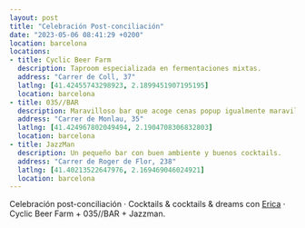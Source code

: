 ```yaml
---
layout: post
title: "Celebración Post-conciliación"
date: "2023-05-06 08:41:29 +0200"
location: barcelona
locations: 
- title: Cyclic Beer Farm
  description: Taproom especializada en fermentaciones mixtas. 
  address: "Carrer de Coll, 37"
  latlng: [41.42455743298923, 2.1899451907195195]
  location: barcelona
- title: 035//BAR
  description: Maravilloso bar que acoge cenas popup igualmente maravillosas.
  address: "Carrer de Monlau, 35"
  latlng: [41.424967802049494, 2.1904708306832803]
  location: barcelona
- title: JazzMan
  description: Un pequeño bar con buen ambiente y buenos cocktails.
  address: "Carrer de Roger de Flor, 238"
  latlng: [41.40213522647976, 2.169469046024921]
  location: barcelona
---
```

Celebración post-conciliación · Cocktails & cocktails & dreams con [Erica](https://www.ericafustero.com) · Cyclic Beer Farm + 035//BAR + Jazzman.

